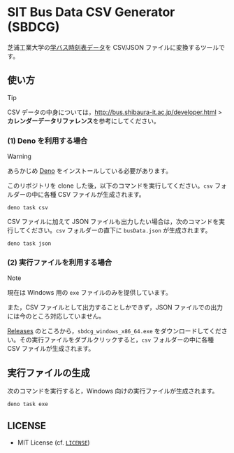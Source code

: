 # SIT Bus Data CSV Generator (SBDCG)

芝浦工業大学の[学バス時刻表データ](http://bus.shibaura-it.ac.jp/db/bus_data.json)を
CSV/JSON ファイルに変換するツールです。

## 使い方

> [!TIP]
> CSV データの中身については，<http://bus.shibaura-it.ac.jp/developer.html> >
> **カレンダーデータリファレンス**を参考にしてください。

### (1) Deno を利用する場合

> [!WARNING]
> あらかじめ [Deno](https://deno.com/) をインストールしている必要があります。

このリポジトリを clone した後，以下のコマンドを実行してください。`csv`
フォルダーの中に各種 CSV ファイルが生成されます。

```
deno task csv
```

CSV ファイルに加えて JSON
ファイルも出力したい場合は，次のコマンドを実行してください。`csv`
フォルダーの直下に `busData.json` が生成されます。

```
deno task json
```

### (2) 実行ファイルを利用する場合

> [!NOTE]
> 現在は Windows 用の `exe` ファイルのみを提供しています。
>
> また，CSV ファイルとして出力することしかできず，JSON
> ファイルでの出力には今のところ対応していません。

[Releases](https://github.com/Meiryo7743/sbdcg/releases/latest/)
のところから，`sbdcg_windows_x86_64.exe`
をダウンロードしてください。その実行ファイルをダブルクリックすると，`csv`
フォルダーの中に各種 CSV ファイルが生成されます。

## 実行ファイルの生成

次のコマンドを実行すると，Windows 向けの実行ファイルが生成されます。

```
deno task exe
```

## LICENSE

- MIT License (cf. [`LICENSE`](LICENSE))
